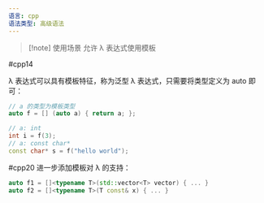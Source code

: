 ```yaml
---
语言: cpp
语法类型: 高级语法
---
```

> [!note] 使用场景
> 允许 λ 表达式使用模板

#cpp14 

λ 表达式可以具有模板特征，称为泛型 λ 表达式，只需要将类型定义为 auto 即可：

```cpp
// a 的类型为模板类型
auto f = [] (auto a) { return a; };

// a: int
int i = f(3);
// a: const char*
const char* s = f("hello world");
```

#cpp20 进一步添加模板对 λ 的支持：

```cpp
auto f1 = []<typename T>(std::vector<T> vector) { ... }
auto f2 = []<typename T>(T const& x) { ... }
```